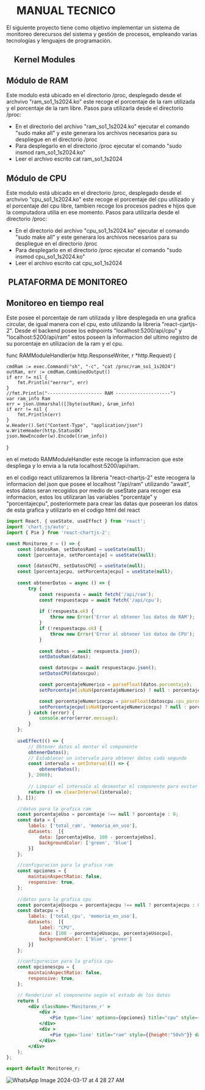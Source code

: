 # ‎ ‎ ‎ ‎ ‎ ‎ ‎ ‎ ‎ ‎ ‎ ‎ ‎ ‎ ‎ ‎ ‎ ‎ ‎ ‎ ‎ ‎ ‎ ‎ ‎ ‎ ‎ ‎ ‎ ‎ ‎ ‎ ‎ ‎ ‎ ‎ ‎ ‎ ‎ ‎ ‎ ‎ ‎ ‎ ‎ MANUAL TECNICO

El siguiente proyecto tiene como objetivo implementar un sistema de monitoreo derecursos del sistema y gestión de procesos, empleando varias tecnologías y lenguajes de programación.

## ‎ ‎ ‎ ‎ ‎ ‎ ‎ ‎ ‎ ‎ ‎ ‎ ‎ ‎ ‎ ‎ ‎ ‎ ‎ ‎ ‎ ‎ ‎ ‎ ‎ ‎ ‎ ‎ ‎ ‎ ‎ ‎ ‎ ‎ ‎ ‎ ‎ ‎ ‎ ‎ ‎ ‎ ‎ ‎ ‎ Kernel Modules

## Módulo de RAM
Este modulo está ubicado en el directorio /proc, desplegado desde el archvivo "ram_so1_1s2024.ko" este recoge el porcentaje de la ram utilizada y el porcentaje de la ram libre.
Pasos para utilizarla desde el directorio /proc:
- En el directorio del archivo "ram_so1_1s2024.ko" ejecutar el comando "sudo make all" y este generara los archivos necesarios para su despliegue en el directorio /proc
- Para desplegarlo en el directorio /proc ejecutar el comando "sudo insmod ram_so1_1s2024.ko"
- Leer el archivo escrito cat ram_so1_1s2024

## Módulo de CPU
Este modulo está ubicado en el directorio /proc, desplegado desde el archvivo "cpu_so1_1s2024.ko" este recoge el porcentaje del cpu utilizado y el porcentaje del cpu libre, tambien recoge los procesos padres e hijos que la computadora utilia en ese momento.
Pasos para utilizarla desde el directorio /proc:
- En el directorio del archivo "cpu_so1_1s2024.ko" ejecutar el comando "sudo make all" y este generara los archivos necesarios para su despliegue en el directorio /proc
- Para desplegarlo en el directorio /proc ejecutar el comando "sudo insmod cpu_so1_1s2024.ko"
- Leer el archivo escrito cat cpu_so1_1s2024

## ‎ ‎ ‎ ‎ ‎ ‎ ‎ ‎ ‎ ‎ ‎ ‎ ‎ ‎ ‎ ‎ ‎ ‎ ‎ ‎ ‎ ‎ ‎ ‎ ‎ ‎ ‎ ‎ ‎ ‎ ‎ ‎ ‎ ‎ ‎ ‎ ‎ ‎ ‎ ‎ ‎ ‎ ‎ ‎ ‎ PLATAFORMA DE MONITOREO 
## Monitoreo en tiempo real
Este posee el porcentaje de ram utilizada y libre desplegada en una grafica circular, de igual manera con el cpu, esto utilizando la libreria "react-cjartjs-2".
Desde el backend posee los ednpoints "localhost:5200/api/cpu" y "localhost:5200/api/ram" estos poseen la informacion del ultimo registro de su porcentaje en utilizacion de la ram y el cpu.

func RAMModuleHandler(w http.ResponseWriter, r *http.Request) {

	cmdRam := exec.Command("sh", "-c", "cat /proc/ram_so1_1s2024")
	outRam, err := cmdRam.CombinedOutput()
	if err != nil {
		fmt.Println("eerror", err)
	}
	//fmt.Println("-------------------- RAM --------------------")
	var ram_info Ram
	err = json.Unmarshal([]byte(outRam), &ram_info)
	if err != nil {
		fmt.Println(err)
	}
	w.Header().Set("Content-Type", "application/json")
	w.WriteHeader(http.StatusOK)
	json.NewEncoder(w).Encode((ram_info))

}



en el metodo RAMModuleHandler este recoge la infomracion que este despliega y lo envia a la ruta localhost:5200/api/ram.

en el codigo react utilizaremos la libreria "react-chartjs-2" este recogera la informacion del json que posee el localhost "/api/ram" utilizando "await", estos datos seran recogidos por medio de useState para recoger esa informacion, estos los utilizaran las variables "porcentaje" y "porcentajecpu", posteriormete para crear las datas que poseeran los datos de esta grafica y utilizarlo en el codigo html del react




```jsx
import React, { useState, useEffect } from 'react';
import 'chart.js/auto';
import { Pie } from 'react-chartjs-2';

const Monitoreo_r = () => {
    const [datosRam, setDatosRam] = useState(null);
    const [porcentaje, setPorcentaje] = useState(null);

    const [datosCPU, setDatosCPU] = useState(null);
    const [porcentajecpu, setPorcentajecpu] = useState(null);
    
    const obtenerDatos = async () => {
        try {
            const respuesta = await fetch('/api/ram');
            const respuestacpu = await fetch('/api/cpu');
  
            if (!respuesta.ok) {
                throw new Error('Error al obtener los datos de RAM');
            }
            if (!respuestacpu.ok) {
                throw new Error('Error al obtener los datos de CPU');
            }
  
            const datos = await respuesta.json();
            setDatosRam(datos);

            const datoscpu = await respuestacpu.json();
            setDatosCPU(datoscpu);

            const porcentajeNumerico = parseFloat(datos.porcentaje);
            setPorcentaje(isNaN(porcentajeNumerico) ? null : porcentajeNumerico);

            const porcentajeNumericocpu = parseFloat(datoscpu.cpu_porcentaje);
            setPorcentajecpu(isNaN(porcentajeNumericocpu) ? null : porcentajeNumericocpu);
        } catch (error) {
            console.error(error.message);
        }
    };
  
    useEffect(() => {
        // Obtener datos al montar el componente
        obtenerDatos();
        // Establecer un intervalo para obtener datos cada segundo
        const intervalo = setInterval(() => {
            obtenerDatos();
        }, 2000);
  
        // Limpiar el intervalo al desmontar el componente para evitar fugas de memoria
        return () => clearInterval(intervalo);
    }, []);

    //datos para la grafica ram
    const porcentajeUso = porcentaje !== null ? porcentaje : 0;
    const data = { 
        labels: ['total_ram', 'memoria_en_uso'],
        datasets:  [{
            data: [porcentajeUso, 100 - porcentajeUso],
            backgroundColor: ['green', 'blue']
        }]
    };

    //configuracion para la grafica ram
    const opciones = {
        maintainAspectRatio: false,
        responsive: true,
    };
  
    //datos para la grafica cpu
    const porcentajeUsocpu = porcentajecpu !== null ? porcentajecpu : 0;
    const datacpu = { 
        labels: ['total_cpu', 'memoria_en_uso'],
        datasets:  [{
            label: "CPU",
            data: [100 - porcentajeUsocpu, porcentajeUsocpu],
            backgroundColor: ['blue', 'green']
        }]
    };

    //configuracion para la grafica cpu
    const opcionescpu = {
        maintainAspectRatio: false,
        responsive: true,
    };

    // Renderizar el componente según el estado de los datos
    return (
        <div className='Monitoreo_r' >
            <div >
                <Pie type='line' options={opciones} title="cpu" style={{height:"50vh"}} data={datacpu}  />
            </div>
            <div >
                <Pie type='line' title="ram" style={{height:"50vh"}} data={data} options={opciones}  />
            </div>
        </div> 
    );
};

export default Monitoreo_r;

```


![WhatsApp Image 2024-03-17 at 4 28 27 AM](https://github.com/Cris1928/SO1_1S2024_202107190/assets/98928867/973c43d9-1fde-4ef8-b3a3-b4a22fa54710)


